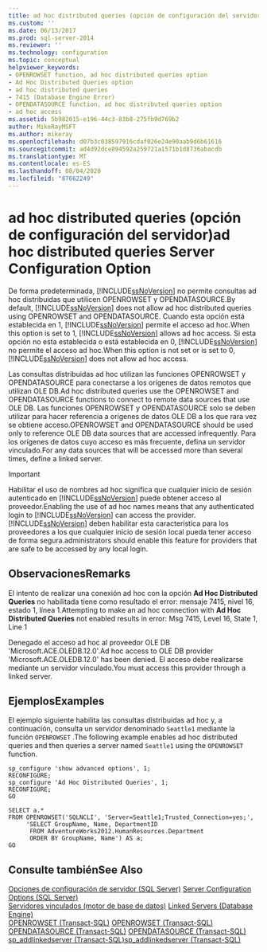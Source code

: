 ```yaml
---
title: ad hoc distributed queries (opción de configuración del servidor) | Microsoft Docs
ms.custom: ''
ms.date: 06/13/2017
ms.prod: sql-server-2014
ms.reviewer: ''
ms.technology: configuration
ms.topic: conceptual
helpviewer_keywords:
- OPENROWSET function, ad hoc distributed queries option
- Ad Hoc Distributed Queries option
- ad hoc distributed queries
- 7415 (Database Engine Error)
- OPENDATASOURCE function, ad hoc distributed queries option
- ad hoc access
ms.assetid: 5b982015-e196-44c3-83b8-275fb9d769b2
author: MikeRayMSFT
ms.author: mikeray
ms.openlocfilehash: d07b3c038597916cdaf026e24e90aab9d6b61616
ms.sourcegitcommit: ad4d92dce894592a259721a1571b1d8736abacdb
ms.translationtype: MT
ms.contentlocale: es-ES
ms.lasthandoff: 08/04/2020
ms.locfileid: "87662249"
---
```

# <a name="ad-hoc-distributed-queries-server-configuration-option"></a><span data-ttu-id="274e9-102">ad hoc distributed queries (opción de configuración del servidor)</span><span class="sxs-lookup"><span data-stu-id="274e9-102">ad hoc distributed queries Server Configuration Option</span></span>
  <span data-ttu-id="274e9-103">De forma predeterminada, [!INCLUDE[ssNoVersion](../../includes/ssnoversion-md.md)] no permite consultas ad hoc distribuidas que utilicen OPENROWSET y OPENDATASOURCE.</span><span class="sxs-lookup"><span data-stu-id="274e9-103">By default, [!INCLUDE[ssNoVersion](../../includes/ssnoversion-md.md)] does not allow ad hoc distributed queries using OPENROWSET and OPENDATASOURCE.</span></span> <span data-ttu-id="274e9-104">Cuando esta opción está establecida en 1, [!INCLUDE[ssNoVersion](../../includes/ssnoversion-md.md)] permite el acceso ad hoc.</span><span class="sxs-lookup"><span data-stu-id="274e9-104">When this option is set to 1, [!INCLUDE[ssNoVersion](../../includes/ssnoversion-md.md)] allows ad hoc access.</span></span> <span data-ttu-id="274e9-105">Si esta opción no esta establecida o está establecida en 0, [!INCLUDE[ssNoVersion](../../includes/ssnoversion-md.md)] no permite el acceso ad hoc.</span><span class="sxs-lookup"><span data-stu-id="274e9-105">When this option is not set or is set to 0, [!INCLUDE[ssNoVersion](../../includes/ssnoversion-md.md)] does not allow ad hoc access.</span></span>  
  
 <span data-ttu-id="274e9-106">Las consultas distribuidas ad hoc utilizan las funciones OPENROWSET y OPENDATASOURCE para conectarse a los orígenes de datos remotos que utilizan OLE DB.</span><span class="sxs-lookup"><span data-stu-id="274e9-106">Ad hoc distributed queries use the OPENROWSET and OPENDATASOURCE functions to connect to remote data sources that use OLE DB.</span></span> <span data-ttu-id="274e9-107">Las funciones OPENROWSET y OPENDATASOURCE solo se deben utilizar para hacer referencia a orígenes de datos OLE DB a los que rara vez se obtiene acceso.</span><span class="sxs-lookup"><span data-stu-id="274e9-107">OPENROWSET and OPENDATASOURCE should be used only to reference OLE DB data sources that are accessed infrequently.</span></span> <span data-ttu-id="274e9-108">Para los orígenes de datos cuyo acceso es más frecuente, defina un servidor vinculado.</span><span class="sxs-lookup"><span data-stu-id="274e9-108">For any data sources that will be accessed more than several times, define a linked server.</span></span>  
  
> [!IMPORTANT]  
>  <span data-ttu-id="274e9-109">Habilitar el uso de nombres ad hoc significa que cualquier inicio de sesión autenticado en [!INCLUDE[ssNoVersion](../../includes/ssnoversion-md.md)] puede obtener acceso al proveedor.</span><span class="sxs-lookup"><span data-stu-id="274e9-109">Enabling the use of ad hoc names means that any authenticated login to [!INCLUDE[ssNoVersion](../../includes/ssnoversion-md.md)] can access the provider.</span></span> [!INCLUDE[ssNoVersion](../../includes/ssnoversion-md.md)] <span data-ttu-id="274e9-110">deben habilitar esta característica para los proveedores a los que cualquier inicio de sesión local pueda tener acceso de forma segura.</span><span class="sxs-lookup"><span data-stu-id="274e9-110">administrators should enable this feature for providers that are safe to be accessed by any local login.</span></span>  
  
## <a name="remarks"></a><span data-ttu-id="274e9-111">Observaciones</span><span class="sxs-lookup"><span data-stu-id="274e9-111">Remarks</span></span>  
 <span data-ttu-id="274e9-112">El intento de realizar una conexión ad hoc con la opción **Ad Hoc Distributed Queries** no habilitada tiene como resultado el error: mensaje 7415, nivel 16, estado 1, línea 1.</span><span class="sxs-lookup"><span data-stu-id="274e9-112">Attempting to make an ad hoc connection with **Ad Hoc Distributed Queries** not enabled results in error: Msg 7415, Level 16, State 1, Line 1</span></span>  
  
 <span data-ttu-id="274e9-113">Denegado el acceso ad hoc al proveedor OLE DB 'Microsoft.ACE.OLEDB.12.0'.</span><span class="sxs-lookup"><span data-stu-id="274e9-113">Ad hoc access to OLE DB provider 'Microsoft.ACE.OLEDB.12.0' has been denied.</span></span> <span data-ttu-id="274e9-114">El acceso debe realizarse mediante un servidor vinculado.</span><span class="sxs-lookup"><span data-stu-id="274e9-114">You must access this provider through a linked server.</span></span>  
  
## <a name="examples"></a><span data-ttu-id="274e9-115">Ejemplos</span><span class="sxs-lookup"><span data-stu-id="274e9-115">Examples</span></span>  
 <span data-ttu-id="274e9-116">El ejemplo siguiente habilita las consultas distribuidas ad hoc y, a continuación, consulta un servidor denominado `Seattle1` mediante la función `OPENROWSET` .</span><span class="sxs-lookup"><span data-stu-id="274e9-116">The following example enables ad hoc distributed queries and then queries a server named `Seattle1` using the `OPENROWSET` function.</span></span>  
  
```  
sp_configure 'show advanced options', 1;  
RECONFIGURE;  
sp_configure 'Ad Hoc Distributed Queries', 1;  
RECONFIGURE;  
GO  
  
SELECT a.*  
FROM OPENROWSET('SQLNCLI', 'Server=Seattle1;Trusted_Connection=yes;',  
     'SELECT GroupName, Name, DepartmentID  
      FROM AdventureWorks2012.HumanResources.Department  
      ORDER BY GroupName, Name') AS a;  
GO  
```  
  
## <a name="see-also"></a><span data-ttu-id="274e9-117">Consulte también</span><span class="sxs-lookup"><span data-stu-id="274e9-117">See Also</span></span>  
 <span data-ttu-id="274e9-118">[Opciones de configuración de servidor &#40;SQL Server&#41;](server-configuration-options-sql-server.md) </span><span class="sxs-lookup"><span data-stu-id="274e9-118">[Server Configuration Options &#40;SQL Server&#41;](server-configuration-options-sql-server.md) </span></span>  
 <span data-ttu-id="274e9-119">[Servidores vinculados &#40;motor de base de datos&#41;](../../relational-databases/linked-servers/linked-servers-database-engine.md) </span><span class="sxs-lookup"><span data-stu-id="274e9-119">[Linked Servers &#40;Database Engine&#41;](../../relational-databases/linked-servers/linked-servers-database-engine.md) </span></span>  
 <span data-ttu-id="274e9-120">[OPENROWSET &#40;Transact-SQL&#41;](/sql/t-sql/functions/openrowset-transact-sql) </span><span class="sxs-lookup"><span data-stu-id="274e9-120">[OPENROWSET &#40;Transact-SQL&#41;](/sql/t-sql/functions/openrowset-transact-sql) </span></span>  
 <span data-ttu-id="274e9-121">[OPENDATASOURCE &#40;Transact-SQL&#41;](/sql/t-sql/functions/opendatasource-transact-sql) </span><span class="sxs-lookup"><span data-stu-id="274e9-121">[OPENDATASOURCE &#40;Transact-SQL&#41;](/sql/t-sql/functions/opendatasource-transact-sql) </span></span>  
 [<span data-ttu-id="274e9-122">sp_addlinkedserver &#40;Transact-SQL&#41;</span><span class="sxs-lookup"><span data-stu-id="274e9-122">sp_addlinkedserver &#40;Transact-SQL&#41;</span></span>](/sql/relational-databases/system-stored-procedures/sp-addlinkedserver-transact-sql)  
  
  

